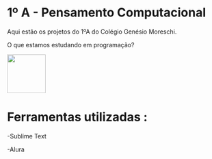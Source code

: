 # 1º A - Pensamento Computacional

<p> Aqui estão os projetos do 1ºA do Colégio Genésio Moreschi. </p>
<p> O que estamos estudando em programação? </p>
<p><img src="https://cdn.jsdelivr.net/gh/devicons/devicon/icons/html5/html5-original-wordmark.svg" width=90> </p> 
<h1> Ferramentas utilizadas : </h1>
<p>-Sublime Text</p>
<p>-Alura</p>
